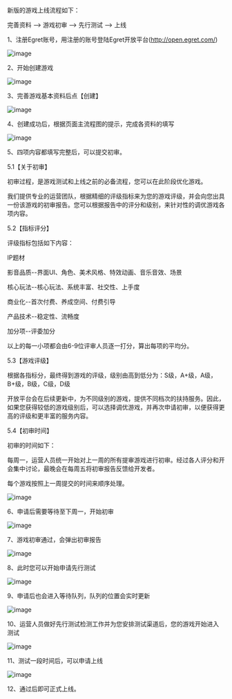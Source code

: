 新版的游戏上线流程如下：

完善资料 --> 游戏初审 --> 先行测试 --> 上线

 

1、注册Egret账号，用注册的账号登陆Egret开放平台(http://open.egret.com/)


![image](201603111543552856.png)


2、开始创建游戏




![image](201603111544028071.png)



3、完善游戏基本资料后点【创建】

 

![image](201603111544125268.png)


 

4、创建成功后，根据页面主流程图的提示，完成各资料的填写

 

![image](201603111544212266.png)

 

5、四项内容都填写完整后，可以提交初审。


5.1【关于初审】

初审过程，是游戏测试和上线之前的必备流程，您可以在此阶段优化游戏。

我们提供专业的运营团队，根据精细的评级指标来为您的游戏评级，并会向您出具一份该游戏的初审报告。您可以根据报告中的评分和级别，来针对性的调优游戏各项内容。

 

5.2【指标评分】

评级指标包括如下内容：

IP题材

影音品质--界面UI、角色、美术风格、特效动画、音乐音效、场景

核心玩法--核心玩法、系统丰富、社交性、上手度

商业化--首次付费、养成空间、付费引导

产品技术--稳定性、流畅度

加分项--评委加分

以上的每一小项都会由6-9位评审人员逐一打分，算出每项的平均分。

 

5.3【游戏评级】

根据各指标分，最终得到游戏的评级，级别由高到低分为：S级，A+级，A级，B+级，B级，C级，D级

开放平台会在后续更新中，为不同级别的游戏，提供不同档次的扶持服务。因此，如果您获得较低的游戏级别后，可以选择调优游戏，并再次申请初审，以便获得更高的评级和更丰富的服务内容。

 

5.4【初审时间】

初审的时间如下：

每周一，运营人员统一开始对上一周的所有提审游戏进行初审。经过各人评分和开会集中讨论，最晚会在每周五将初审报告反馈给开发者。

每个游戏按照上一周提交的时间来顺序处理。



![image](201603111544435005.png)
 

6、申请后需要等待至下周一，开始初审


![image](201603111544566483.png)

 

7、游戏初审通过，会弹出初审报告

 

![image](201606291634172687.png)

 

8、此时您可以开始申请先行测试

 


![image](201603111545218418.png)
 

9、申请后也会进入等待队列，队列的位置会实时更新

 

![image](201603111545305427.png)
 

 

10、运营人员做好先行测试检测工作并为您安排测试渠道后，您的游戏开始进入测试

 

![image](201603111545384015.png)
 

 

11、测试一段时间后，可以申请上线


![image](201603111545453232.png)
 

 

12、通过后即可正式上线。

